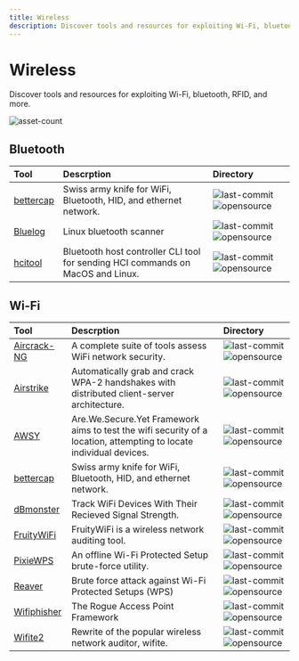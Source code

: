 ```yaml
---
title: Wireless
description: Discover tools and resources for exploiting Wi-Fi, bluetooth, RFID, and more.
---
```


# Wireless

Discover tools and resources for exploiting Wi-Fi, bluetooth, RFID, and more.

![asset-count](https://img.shields.io/badge/Tools%20%26%20Resources%20Available-13-A65F5F?style=for-the-badge)

## Bluetooth

| Tool | Descrption | Directory |
| :--- | :--- | :--- |
| [bettercap](https://github.com/bettercap/bettercap) | Swiss army knife for WiFi, Bluetooth, HID, and ethernet network. | ![last-commit](https://img.shields.io/github/last-commit/bettercap/bettercap?color=a65f5f&style=flat-square) ![opensource](../../assets/img/icons/open-source.png) |
| [Bluelog](https://github.com/MS3FGX/Bluelog) | Linux bluetooth scanner | ![last-commit](https://img.shields.io/github/last-commit/MS3FGX/Bluelog?color=a65f5f&style=flat-square) ![opensource](../../assets/img/icons/open-source.png) |
| [hcitool](https://github.com/MillerTechnologyPeru/hcitool) | Bluetooth host controller CLI tool for sending HCI commands on MacOS and Linux. | ![last-commit](https://img.shields.io/github/last-commit/MillerTechnologyPeru/hcitool?color=a65f5f&style=flat-square) ![opensource](../../assets/img/icons/open-source.png) |

## Wi-Fi

| Tool | Descrption | Directory |
| :--- | :--- | :--- |
| [Aircrack-NG](https://github.com/aircrack-ng/aircrack-ng) | A complete suite of tools assess WiFi network security. | ![last-commit](https://img.shields.io/github/last-commit/aircrack-ng/aircrack-ng?color=a65f5f&style=flat-square) ![opensource](../../assets/img/icons/open-source.png) |
| [Airstrike](https://github.com/redcode-labs/AirStrike) | Automatically grab and crack WPA-2 handshakes with distributed client-server architecture. | ![last-commit](https://img.shields.io/github/last-commit/redcode-labs/AirStrike?color=a65f5f&style=flat-square) ![opensource](../../assets/img/icons/open-source.png) |
| [AWSY](https://github.com/BaiqingL/AWSY) | Are.We.Secure.Yet Framework aims to test the wifi security of a location, attempting to locate individual devices. | ![last-commit](https://img.shields.io/github/last-commit/BaiqingL/AWSY?color=a65f5f&style=flat-square) ![opensource](../../assets/img/icons/open-source.png) |
| [bettercap](https://github.com/bettercap/bettercap) | Swiss army knife for WiFi, Bluetooth, HID, and ethernet network. | ![last-commit](https://img.shields.io/github/last-commit/bettercap/bettercap?color=a65f5f&style=flat-square) ![opensource](../../assets/img/icons/open-source.png) |
| [dBmonster](https://github.com/90N45-d3v/dBmonster) |  Track WiFi Devices With Their Recieved Signal Strength. | ![last-commit](https://img.shields.io/github/last-commit/90N45-d3v/dBmonster?color=a65f5f&style=flat-square) ![opensource](../../assets/img/icons/open-source.png) |
| [FruityWiFi](https://github.com/xtr4nge/FruityWifi) | FruityWiFi is a wireless network auditing tool. | ![last-commit](https://img.shields.io/github/last-commit/xtr4nge/FruityWifi?color=a65f5f&style=flat-square) ![opensource](../../assets/img/icons/open-source.png) |
| [PixieWPS](https://github.com/wiire-a/pixiewps) | An offline Wi-Fi Protected Setup brute-force utility. | ![last-commit](https://img.shields.io/github/last-commit/wiire-a/pixiewps?color=a65f5f&style=flat-square) ![opensource](../../assets/img/icons/open-source.png) |
| [Reaver](https://github.com/t6x/reaver-wps-fork-t6x) | Brute force attack against  Wi-Fi Protected Setups \(WPS\) | ![last-commit](https://img.shields.io/github/last-commit/t6x/reaver-wps-fork-t6x?color=a65f5f&style=flat-square) ![opensource](../../assets/img/icons/open-source.png) |
| [Wifiphisher](https://github.com/wifiphisher/wifiphisher) | The Rogue Access Point Framework | ![last-commit](https://img.shields.io/github/last-commit/wifiphisher/wifiphisher?color=a65f5f&style=flat-square) ![opensource](../../assets/img/icons/open-source.png) |
| [Wifite2](https://github.com/derv82/wifite2) | Rewrite of the popular wireless network auditor, wifite. | ![last-commit](https://img.shields.io/github/last-commit/derv82/wifite2?color=a65f5f&style=flat-square) ![opensource](../../assets/img/icons/open-source.png) |
